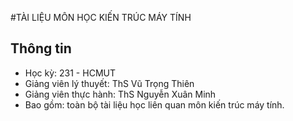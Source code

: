 #TÀI LIỆU MÔN HỌC KIẾN TRÚC MÁY TÍNH

## Thông tin
 - Học kỳ: 231 - HCMUT
 - Giảng viên lý thuyết: ThS Vũ Trọng Thiên
 - Giảng viên thực hành: ThS Nguyễn Xuân Minh
 - Bao gồm: toàn bộ tài liệu học liên quan môn kiến trúc máy tính.
